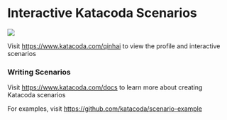 # Interactive Katacoda Scenarios

[![](http://shields.katacoda.com/katacoda/qinhai/count.svg)](https://www.katacoda.com/qinhai "Get your profile on Katacoda.com")

Visit https://www.katacoda.com/qinhai to view the profile and interactive scenarios

### Writing Scenarios
Visit https://www.katacoda.com/docs to learn more about creating Katacoda scenarios

For examples, visit https://github.com/katacoda/scenario-example
